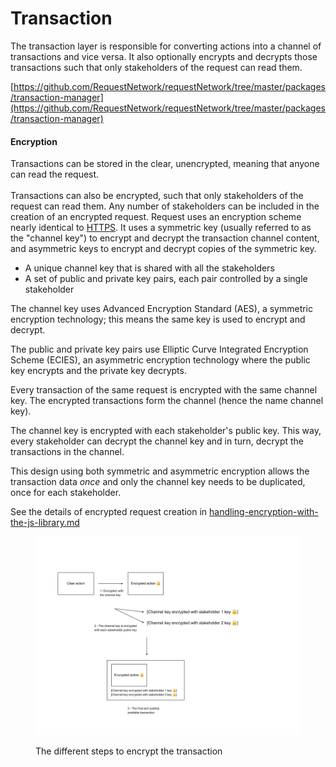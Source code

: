 # Transaction

The transaction layer is responsible for converting actions into a channel of transactions and vice versa. It also optionally encrypts and decrypts those transactions such that only stakeholders of the request can read them.

[https://github.com/RequestNetwork/requestNetwork/tree/master/packages/transaction-manager](https://github.com/RequestNetwork/requestNetwork/tree/master/packages/transaction-manager)

#### Encryption

Transactions can be stored in the clear, unencrypted, meaning that anyone can read the request.\
\
Transactions can also be encrypted, such that only stakeholders of the request can read them. Any number of stakeholders can be included in the creation of an encrypted request. Request uses an encryption scheme nearly identical to [HTTPS](https://www.freecodecamp.org/news/https-explained-with-carrier-pigeons-7029d2193351/). It uses a symmetric key (usually referred to as the "channel key") to encrypt and decrypt the transaction channel content, and asymmetric keys to encrypt and decrypt copies of the symmetric key.

* A unique channel key that is shared with all the stakeholders
* A set of public and private key pairs, each pair controlled by a single stakeholder

The channel key uses Advanced Encryption Standard (AES), a symmetric encryption technology; this means the same key is used to encrypt and decrypt.

The public and private key pairs use Elliptic Curve Integrated Encryption Scheme (ECIES), an asymmetric encryption technology where the public key encrypts and the private key decrypts.

Every transaction of the same request is encrypted with the same channel key. The encrypted transactions form the channel (hence the name channel key).

The channel key is encrypted with each stakeholder's public key. This way, every stakeholder can decrypt the channel key and in turn, decrypt the transactions in the channel.

This design using both symmetric and asymmetric encryption allows the transaction data _once_ and only the channel key needs to be duplicated, once for each stakeholder.

See the details of encrypted request creation in [handling-encryption-with-the-js-library.md](../request-network-sdk/sdk-guides/encryption-and-decryption/handling-encryption-with-the-js-library.md "mention")

<figure><img src="../../.gitbook/assets/2-Encryption (1).jpg" alt=""><figcaption><p>The different steps to encrypt the transaction</p></figcaption></figure>
